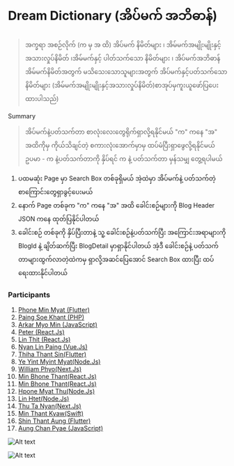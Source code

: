 # Dream Dictionary (အိပ်မက် အဘိဓာန်)
> အက္ခရာ အစဉ်လိုက်  (က မှ အ ထိ)
အိပ်မက် နိမိတ်များ ၊ အိမ်မက်အမျိုးမျိုးနှင့်အသားလှုပ်နိမိတ် ၊အိမ်မက်နှင့် ပါတ်သက်သော နိမိတ်များ ၊ အိပ်မက်အဘိဓာန် အိမ်မက်နိမိတ်အတွက် မသိသေးသောသူများအတွက် 
အိပ်မက်နှင့်ပတ်သက်သော နိမိတ်များ 
(အိမ်မက်အမျိုးမျိုးနှင့်အသားလှုပ်နိမိတ်)စာအုပ်မှကူးယူဖော်ပြပေးထားပါသည်)

Summary
> အိပ်မက်နဲ့ပတ်သက်တာ စာလုံးလေးတွေရိုက်ရှာလို့ရနိုင်မယ်
"က" ကနေ "အ" အထိကိုမှ ကိုယ်သိချင်တဲ့ စကားလုံးအောက်မှာမှ ထပ်မံပြီးရှာဖွေလို့ရနိုင်မယ် 
ဥပမာ - က နဲ့ပတ်သက်တာကို နှိပ်ရင် က နဲ့ ပတ်သက်တာ မှန်သမျှ တွေ့ရပါမယ်

1. ပထမဆုံး Page မှာ Search Box တစ်ခုရှိမယ် အဲ့ထဲမှာ အိပ်မက်နဲ့ ပတ်သက်တဲ့ စာကြောင်းတွေရှာခွင့်ပေးမယ်
2. နောက် Page တစ်ခုက "က" ကနေ "အ" အထိ ခေါင်းစဉ်များကို Blog Header JSON ကနေ ထုတ်ပြနိုင်ပါတယ်
3. ခေါင်းစဉ် တစ်ခုကို နှိပ်ပြီးတာနဲ့ 
သူ့ ခေါင်းစဉ်နဲ့ပတ်သက်ပြီး အကြောင်းအရာများကို BlogId နဲ့ ချိတ်ဆက်ပြီး BlogDetail မှာရှာနိုင်ပါတယ်
အဲ့ဒီ ခေါင်းစဉ်နဲ့ ပတ်သက်တာများထွက်လာတဲ့ထဲကမှ ရှာလို့အဆင်ပြေအောင် Search Box ထားပြီး ထပ်ရေးထားနိုင်ပါတယ်

### Participants
1. [Phone Min Myat (Flutter)](https://github.com/PhoneMinMyat/dream_dictionary_flutter)
2. [Paing Soe Khant (PHP)](https://github.com/PaingSKhant/Dream-Dictionary)
3. [Arkar Myo Min (JavaScript)](https://github.com/akmm-dev/dream-dictionary)
4. [Peter (React.Js)](https://github.com/peterlianpi/dream-dictionary)
5. [Lin Thit (React.Js)](https://github.com/LinThit27/DreamDictionaryMiniProject.git)
6. [Nyan Lin Paing (Vue.Js)](https://github.com/LinPaing21/Dream-Dictionary)
7. [Thiha Thant Sin(Flutter)](https://github.com/ThihaThantSin777/dreams-api)
8. [Ye Yint Myint Myat(Node.Js)](https://github.com/YeYint3424/Dream-Dictionary)
9. [William Phyo(Next.Js)](https://github.com/phyoko72/dream-dictionary)
10. [Min Bhone Thant(React.Js)](https://github.com/Antaraes/dream_dictionary)
11. [Min Bhone Thant(React.Js)](https://github.com/Antaraes/dream_dictionary)
12. [Hpone Myat Thu(Node.Js)](https://github.com/HponeMyatThu/HMT_DreamDictionary)
13. [Lin Htet(Node.Js)](https://github.com/LinnHtet29/dream-dictionary)
14. [Thu Ta Nyan(Next.Js)](https://github.com/thutashein/Dream-Dictionary)
15. [Min Thant Kyaw(Swift)](https://github.com/minthantkyaw28/Dream-Dictionary)
16. [Shin Thant Aung (Flutter)](https://github.com/n3k00/dream_dictionary)
17. [Aung Chan Pyae (JavaScript)](https://github.com/aungchanpyae33/Dream-dictionary.git)

![Alt text](https://raw.githubusercontent.com/sannlynnhtun-coding/Dream-Dictionary/main/Dream%20Dictionary%20Flow.jpg)

![Alt text](https://raw.githubusercontent.com/sannlynnhtun-coding/Dream-Dictionary/main/Dream%20Dictionary%20Mind%20Map.PNG)
